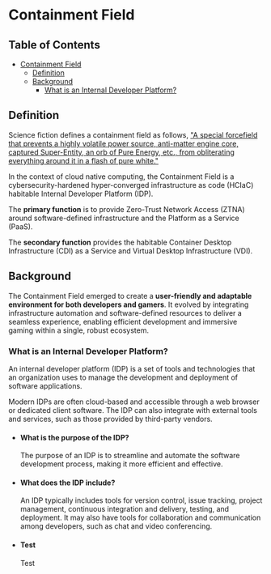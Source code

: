 # Containment Field

## Table of Contents <!-- omit from toc -->

- [Containment Field](#containment-field)
  - [Definition](#definition)
  - [Background](#background)
    - [What is an Internal Developer Platform?](#what-is-an-internal-developer-platform)

## Definition

Science fiction defines a containment field as follows, ["A special forcefield that prevents a highly volatile power source, anti-matter engine core, captured Super-Entity, an orb of Pure Energy, etc., from obliterating everything around it in a flash of pure white."](https://tvtropes.org/pmwiki/pmwiki.php/Main/ContainmentField)

In the context of cloud native computing, the Containment Field is a cybersecurity-hardened hyper-converged infrastructure as code (HCIaC) habitable Internal Developer Platform (IDP).

The **primary function** is to provide Zero-Trust Network Access (ZTNA) around software-defined infrastructure and the Platform as a Service (PaaS).

The **secondary function** provides the habitable Container Desktop Infrastructure (CDI) as a Service and Virtual Desktop Infrastructure (VDI).

## Background

The Containment Field emerged to create a **user-friendly and adaptable environment for both developers and gamers**. It evolved by integrating infrastructure automation and software-defined resources to deliver a seamless experience, enabling efficient development and immersive gaming within a single, robust ecosystem.

### What is an Internal Developer Platform?

An internal developer platform (IDP) is a set of tools and technologies that an organization uses to manage the development and deployment of software applications.

Modern IDPs are often cloud-based and accessible through a web browser or dedicated client software. The IDP can also integrate with external tools and services, such as those provided by third-party vendors.

- #### What is the purpose of the IDP?

    The purpose of an IDP is to streamline and automate the software development process, making it more efficient and effective.

- #### What does the IDP include?

    An IDP typically includes tools for version control, issue tracking, project management, continuous integration and delivery, testing, and deployment. It may also have tools for collaboration and communication among developers, such as chat and video conferencing.

- #### Test

    Test